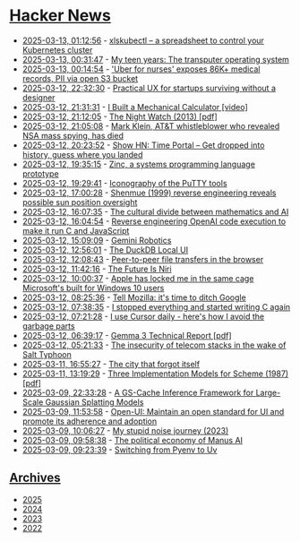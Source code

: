 # [Hacker News](https://kherrick.github.io/hacker-news/)

* [2025-03-13, 01:12:56](https://news.ycombinator.com/item?id=43349426) - [xlskubectl – a spreadsheet to control your Kubernetes cluster](https://github.com/learnk8s/xlskubectl)
* [2025-03-13, 00:31:47](https://news.ycombinator.com/item?id=43349214) - [My teen years: The transputer operating system](https://nanochess.org/transputer_operating_system.html)
* [2025-03-13, 00:14:54](https://news.ycombinator.com/item?id=43349115) - ['Uber for nurses' exposes 86K+ medical records, PII via open S3 bucket](https://www.websiteplanet.com/news/eshyft-report-breach/)
* [2025-03-12, 22:32:30](https://news.ycombinator.com/item?id=43348379) - [Practical UX for startups surviving without a designer](https://www.tibinotes.com/p/practical-ux-for-startups-surviving)
* [2025-03-12, 21:31:31](https://news.ycombinator.com/item?id=43347874) - [I Built a Mechanical Calculator [video]](https://www.youtube.com/watch?v=E0pJST5mL3A)
* [2025-03-12, 21:12:05](https://news.ycombinator.com/item?id=43347724) - [The Night Watch (2013) [pdf]](https://www.usenix.org/system/files/1311_05-08_mickens.pdf)
* [2025-03-12, 21:05:08](https://news.ycombinator.com/item?id=43347662) - [Mark Klein, AT&T whistleblower who revealed NSA mass spying, has died](https://www.eff.org/deeplinks/2025/03/memoriam-mark-klein-att-whistleblower-about-nsa-mass-spying)
* [2025-03-12, 20:23:52](https://news.ycombinator.com/item?id=43347306) - [Show HN: Time Portal – Get dropped into history, guess where you landed](https://www.eggnog.ai/entertimeportal)
* [2025-03-12, 19:35:15](https://news.ycombinator.com/item?id=43346864) - [Zinc, a systems programming language prototype](https://sr.ht/~oconnor0/zinc/)
* [2025-03-12, 19:29:41](https://news.ycombinator.com/item?id=43346816) - [Iconography of the PuTTY tools](https://www.chiark.greenend.org.uk/~sgtatham/quasiblog/putty-icons/)
* [2025-03-12, 17:00:28](https://news.ycombinator.com/item?id=43345285) - [Shenmue (1999) reverse engineering reveals possible sun position oversight](https://wulinshu.com/2025/03/11/reverse-engineering-adventures-3-bug-or-not-bug/)
* [2025-03-12, 16:07:35](https://news.ycombinator.com/item?id=43344703) - [The cultural divide between mathematics and AI](https://sugaku.net/content/understanding-the-cultural-divide-between-mathematics-and-ai/)
* [2025-03-12, 16:04:54](https://news.ycombinator.com/item?id=43344673) - [Reverse engineering OpenAI code execution to make it run C and JavaScript](https://twitter.com/benswerd/status/1899853533761200300)
* [2025-03-12, 15:09:09](https://news.ycombinator.com/item?id=43344082) - [Gemini Robotics](https://deepmind.google/discover/blog/gemini-robotics-brings-ai-into-the-physical-world/)
* [2025-03-12, 12:56:01](https://news.ycombinator.com/item?id=43342712) - [The DuckDB Local UI](https://duckdb.org/2025/03/12/duckdb-ui.html)
* [2025-03-12, 12:08:43](https://news.ycombinator.com/item?id=43342361) - [Peer-to-peer file transfers in the browser](https://github.com/kern/filepizza)
* [2025-03-12, 11:42:16](https://news.ycombinator.com/item?id=43342178) - [The Future Is Niri](https://ersei.net/en/blog/niri)
* [2025-03-12, 10:00:37](https://news.ycombinator.com/item?id=43341481) - [Apple has locked me in the same cage Microsoft's built for Windows 10 users](https://www.theregister.com/2025/03/12/hardware_os_lockin_monopolies/)
* [2025-03-12, 08:25:36](https://news.ycombinator.com/item?id=43340948) - [Tell Mozilla: it's time to ditch Google](https://mozillapetition.com/)
* [2025-03-12, 07:38:35](https://news.ycombinator.com/item?id=43340731) - [I stopped everything and started writing C again](https://www.kmx.io/blog/why-stopped-everything-and-started-writing-C-again)
* [2025-03-12, 07:21:28](https://news.ycombinator.com/item?id=43340662) - [I use Cursor daily - here's how I avoid the garbage parts](https://www.nickcraux.com/blog/cursor-tips)
* [2025-03-12, 06:39:17](https://news.ycombinator.com/item?id=43340491) - [Gemma 3 Technical Report [pdf]](https://storage.googleapis.com/deepmind-media/gemma/Gemma3Report.pdf)
* [2025-03-12, 05:21:33](https://news.ycombinator.com/item?id=43340196) - [The insecurity of telecom stacks in the wake of Salt Typhoon](https://soatok.blog/2025/03/12/on-the-insecurity-of-telecom-stacks-in-the-wake-of-salt-typhoon/)
* [2025-03-11, 16:55:27](https://news.ycombinator.com/item?id=43334507) - [The city that forgot itself](https://thecritic.co.uk/the-city-that-forgot-itself/)
* [2025-03-11, 13:19:29](https://news.ycombinator.com/item?id=43332143) - [Three Implementation Models for Scheme (1987) [pdf]](https://legacy.cs.indiana.edu/~dyb/papers/3imp.pdf)
* [2025-03-09, 22:33:28](https://news.ycombinator.com/item?id=43314603) - [A GS-Cache Inference Framework for Large-Scale Gaussian Splatting Models](https://arxiv.org/abs/2502.14938)
* [2025-03-09, 11:53:58](https://news.ycombinator.com/item?id=43308278) - [Open-UI: Maintain an open standard for UI and promote its adherence and adoption](https://github.com/openui/open-ui)
* [2025-03-09, 10:06:27](https://news.ycombinator.com/item?id=43307751) - [My stupid noise journey (2023)](https://dynomight.net/noise/)
* [2025-03-09, 09:58:38](https://news.ycombinator.com/item?id=43307713) - [The political economy of Manus AI](https://marginalrevolution.com/marginalrevolution/2025/03/the-political-economy-of-manus-ai.html)
* [2025-03-09, 09:23:39](https://news.ycombinator.com/item?id=43307563) - [Switching from Pyenv to Uv](https://bluesock.org/~willkg/blog/dev/switch_pyenv_to_uv.html)

## [Archives](archives/index.md)

* [2025](archives/2025/index.md)
* [2024](archives/2024/index.md)
* [2023](archives/2023/index.md)
* [2022](archives/2022/index.md)
